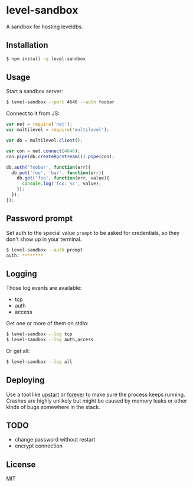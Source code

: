 # level-sandbox

  A sandbox for hosting leveldbs.

## Installation

```bash
$ npm install -g level-sandbox
```

## Usage

  Start a sandbox server:

```bash
$ level-sandbox --port 4646 --auth foobar
```

  Connect to it from JS:

```js
var net = require('net');
var multilevel = require('multilevel');

var db = multilevel.client();

var con = net.connect(4646);
con.pipe(db.createRpcStream()).pipe(con);

db.auth('foobar', function(err){
  db.put('foo', 'bar', function(err){
    db.get('foo', function(err, value){
      console.log('foo: %s', value);
    });
  });
});
```

## Password prompt

  Set auth to the special value `prompt` to be asked for credentials, so they
  don't show up in your terminal.

```bash
$ level-sandbox --auth prompt
auth: ********
```

## Logging

  Those log events are available:

  - tcp
  - auth
  - access

Get one or more of them on stdio:

```bash
$ level-sandbox --log tcp
$ level-sandbox --log auth,access
```

  Or get all:

```bash
$ level-sandbox --log all
```

## Deploying

  Use a tool like [upstart](http://upstart.ubuntu.com/) or
  [forever](https://github.com/nodejitsu/forever) to make sure the process keeps
  running. Crashes are highly unlikely but might be caused by memory leaks or
  other kinds of bugs somewhere in the stack.

## TODO

  - change password without restart
  - encrypt connection

## License

  MIT
